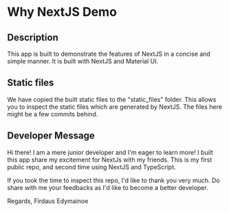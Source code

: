 # Why NextJS Demo

## Description

This app is built to demonstrate the features of NextJS in a concise and simple manner. It is built with NextJS and Material UI.

## Static files

We have copied the built static files to the "static_files" folder. This allows you to inspect the static files which are generated by NextJS. The files here might be a few commits behind.

## Developer Message

Hi there! I am a mere junior developer and I'm eager to learn more! I built this app share my excitement for NextJs with my friends. This is my first public repo, and second time using NextJS and TypeScript. 

If you took the time to inspect this repo, I'd like to thank you very much. Do share with me your feedbacks as I'd like to become a better developer.

Regards,
Firdaus Edymainoe
